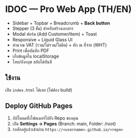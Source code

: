 # IDOC — Pro Web App (TH/EN)
- Sidebar + Topbar + Breadcrumb + **Back button**
- Stepper (3 ขั้น) สำหรับสร้างเอกสาร
- Modal ฟอร์ม (Add Customer/Item) + Toast
- Responsive + Liquid Glass UI
- คำนวณ VAT (รวม/ไม่รวม/ไม่คิด) + หัก ณ ที่จ่าย (WHT)
- Print เพื่อบันทึก PDF
- เก็บข้อมูลใน localStorage
- ไทย/อังกฤษ สลับได้ทันที

## ใช้งาน
เปิด `index.html` ได้เลย (ไม่ต้อง build)

## Deploy GitHub Pages
1) อัปโหลดทั้งโฟลเดอร์ไปยัง Repo ของคุณ  
2) เปิด **Settings → Pages** (Branch: main, Folder: /root)  
3) รอสักครู่แล้วเข้าผ่าน `https://<username>.github.io/<repo>`
